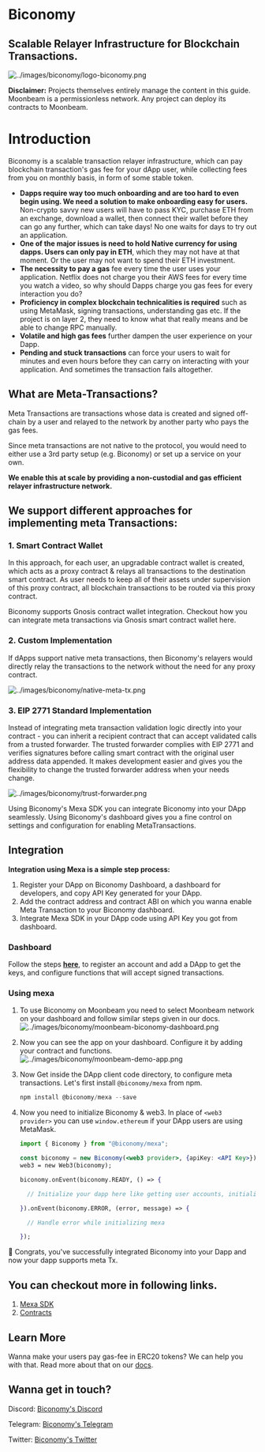 # Biconomy

## Scalable Relayer Infrastructure for Blockchain Transactions.

![../images/biconomy/logo-biconomy.png](../images/biconomy/logo-biconomy.png)

**Disclaimer:** Projects themselves entirely manage the content in this guide. Moonbeam is a permissionless network. Any project can deploy its contracts to Moonbeam.

# Introduction

Biconomy is a scalable transaction relayer infrastructure, which can pay blockchain transaction's gas fee for your dApp user, while collecting fees from you on monthly basis, in form of some stable token.

- **Dapps require way too much onboarding and are too hard to even begin using. We need a solution to make onboarding easy for users.** Non-crypto savvy new users will have to pass KYC, purchase ETH from an exchange, download a wallet, then connect their wallet before they can go any further, which can take days! No one waits for days to try out an application.
- **One of the major issues is need to hold Native currency for using dapps. Users can only pay in ETH**, which they may not have at that moment. Or the user may not want to spend their ETH investment.
- **The necessity to pay a gas** fee every time the user uses your application. Netflix does not charge you their AWS fees for every time you watch a video, so why should Dapps charge you gas fees for every interaction you do?
- **Proficiency in complex blockchain technicalities is required** such as using MetaMask, signing transactions, understanding gas etc. If the project is on layer 2, they need to know what that really means and be able to change RPC manually.
- **Volatile and high gas fees** further dampen the user experience on your Dapp.
- **Pending and stuck transactions** can force your users to wait for minutes and even hours before they can carry on interacting with your application. And sometimes the transaction fails altogether.

## What are Meta-Transactions?

Meta Transactions are transactions whose data is created and signed off-chain by a user and relayed to the network by another party who pays the gas fees.

Since meta transactions are not native to the protocol, you would need to either use a 3rd party setup (e.g. Biconomy) or set up a service on your own.

**We enable this at scale by providing a non-custodial and gas efficient relayer infrastructure network.**

## We support different approaches for implementing meta Transactions:

### 1. Smart Contract Wallet

In this approach, for each user, an upgradable contract wallet is created, which acts as a proxy contract & relays all transactions to the destination smart contract. As user needs to keep all of their assets under supervision of this proxy contract, all blockchain transactions to be routed via this proxy contract.

Biconomy supports Gnosis contract wallet integration. Checkout how you can integrate meta transactions via Gnosis smart contract wallet here.

### 2. Custom Implementation

If dApps support native meta transactions, then Biconomy's relayers would directly relay the transactions to the network without the need for any proxy contract.

![../images/biconomy/native-meta-tx.png](../images/biconomy/native-meta-tx.png)

### 3. EIP 2771 Standard Implementation

Instead of integrating meta transaction validation logic directly into your contract - you can inherit a recipient contract that can accept validated calls from a trusted forwarder. The trusted forwarder complies with EIP 2771 and verifies signatures before calling smart contract with the original user address data appended. It makes development easier and gives you the flexibility to change the trusted forwarder address when your needs change.

![../images/biconomy/trust-forwarder.png](../images/biconomy/trust-forwarder.png)

Using Biconomy's Mexa SDK you can integrate Biconomy into your DApp seamlessly. Using Biconomy's dashboard gives you a fine control on settings and configuration for enabling MetaTransactions.

## Integration

**Integration using Mexa is a simple step process:**

1. Register your DApp on Biconomy Dashboard, a dashboard for developers, and copy API Key generated for your DApp.
2. Add the contract address and contract ABI on which you wanna enable Meta Transaction to your Biconomy dashboard.
3. Integrate Mexa SDK in your DApp code using API Key you got from dashboard.

### Dashboard

Follow the steps **[here](https://docs.biconomy.io/biconomy-dashboard)**, to register an account and add a DApp to get the keys, and configure functions that will accept signed transactions.

### Using mexa

1. To use Biconomy on Moonbeam you need to select Moonbeam network on your dashboard and follow similar steps given in our docs.
   ![../images/biconomy/moonbeam-biconomy-dashboard.png](../images/biconomy/moonbeam-biconomy-dashboard.png)
2. Now you can see the app on your dashboard. Configure it by adding your contract and functions.
   ![../images/biconomy/moonbeam-demo-app.png](../images/biconomy/moonbeam-demo-app.png)
3. Now Get inside the DApp client code directory, to configure meta transactions. Let's first install `@biconomy/mexa` from npm.
   ```jsx
   npm install @biconomy/mexa --save
   ```
4. Now you need to initialize Biconomy & web3. In place of `<web3 provider>` you can use `window.ethereum` if your DApp users are using MetaMask.

   ```jsx
   import { Biconomy } from "@biconomy/mexa";

   const biconomy = new Biconomy(<web3 provider>, {apiKey: <API Key>});
   web3 = new Web3(biconomy);

   biconomy.onEvent(biconomy.READY, () => {

     // Initialize your dapp here like getting user accounts, initialising contracts and etc

   }).onEvent(biconomy.ERROR, (error, message) => {

     // Handle error while initializing mexa

   });
   ```

🥳 Congrats, you've successfully integrated Biconomy into your Dapp and now your dapp supports meta Tx.

## You can checkout more in following links.

1. [Mexa SDK](https://github.com/bcnmy/mexa-sdk)
2. [Contracts](https://github.com/bcnmy/mexa)

## Learn More

Wanna make your users pay gas-fee in ERC20 tokens? We can help you with that. Read more about that on our [docs](http://docs.biconomy.io).

## Wanna get in touch?

Discord: [Biconomy's Discord](https://discord.gg/tQPxHBT)

Telegram: [Biconomy's Telegram](https://t.me/biconomy)

Twitter: [Biconomy's Twitter](https://twitter.com/biconomy)

